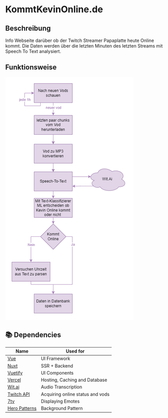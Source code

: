 # KommtKevinOnline.de
## Beschreibung
Info Webseite darüber ob der Twitch Streamer Papaplatte heute Online kommt. Die Daten werden über die letzten Minuten des letzten Streams mit Speech To Text analysiert.

## Funktionsweise
![Application Flow](public/flow.png)

## 📚 Dependencies
| Name                                          | Used for                          |
|-----------------------------------------------|-----------------------------------|
| [Vue](https://vuejs.org)                      | UI Framework                      |
| [Nuxt](https://nuxt.com/)                     | SSR + Backend                     |
| [Vuetify](https://vuetifyjs.com/)             | UI Components                     |
| [Vercel](https://vercel.com/)                 | Hosting, Caching and Database     |
| [Wit.ai](https://wit.ai/)                     | Audio Transcription               |
| [Twitch API](https://dev.twitch.tv/docs/api/) | Acquiring online status and vods  |
| [7tv](https://7tv.app/)                       | Displaying Emotes                 |
| [Hero Patterns](https://heropatterns.com/)    | Background Pattern                |